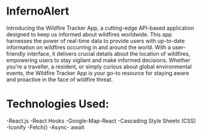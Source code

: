 # InfernoAlert
Introducing the Wildfire Tracker App, a cutting-edge API-based application designed to keep us informed about wildfires worldwide.
This app harnesses the power of real-time data to provide users with up-to-date information on wildfires occurring in and around the world.
With a user-friendly interface, it delivers crucial details about the location of wildfires, empowering users to stay vigilant and make informed decisions.
Whether you're a traveller, a resident, or simply curious about global environmental events, the Wildfire Tracker App is your go-to resource for staying aware and proactive in the face of wildfire threat.

# Technologies Used:
-React.js 
-React Hooks 
-Google-Map-React
-Cascading Style Sheets (CSS)
-Iconify 
-Fetch() 
-Async- await 
